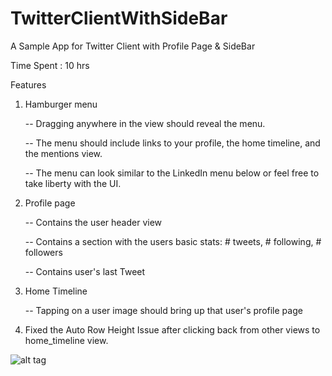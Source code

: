 # TwitterClientWithSideBar

A Sample App for Twitter Client with Profile Page & SideBar

Time Spent : 10 hrs

Features

1. Hamburger menu

   -- Dragging anywhere in the view should reveal the menu.
   
   -- The menu should include links to your profile, the home timeline, and the mentions view.
   
   -- The menu can look similar to the LinkedIn menu below or feel free to take liberty with the UI.

2. Profile page

   -- Contains the user header view
   
   -- Contains a section with the users basic stats: # tweets, # following, # followers
   
   -- Contains user's last Tweet
   
3. Home Timeline

   -- Tapping on a user image should bring up that user's profile page
   
4. Fixed the Auto Row Height Issue after clicking back from other views to home_timeline view.   

![alt tag](https://raw.githubusercontent.com/vmkolli/TwitterClientWithSideBar/master/TwitterClient/TwitterClientSideBarDemo.gif)
